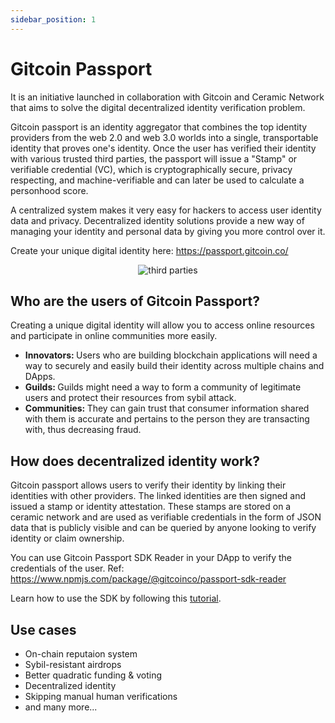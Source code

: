 ```yaml
---
sidebar_position: 1
---
```


# Gitcoin Passport

It is an initiative launched in collaboration with Gitcoin and Ceramic Network that aims to solve the digital decentralized identity verification problem.

Gitcoin passport is an identity aggregator that combines the top identity providers from the web 2.0 and web 3.0 worlds into a single, transportable identity that proves one's identity. Once the user has verified their identity with various trusted third parties, the passport will issue a "Stamp" or verifiable credential (VC), which is cryptographically secure, privacy respecting, and machine-verifiable and can later be used to calculate a personhood score.

A centralized system makes it very easy for hackers to access user identity data and privacy. Decentralized identity solutions provide a new way of managing your identity and personal data by giving you more control over it.

Create your unique digital identity here: https://passport.gitcoin.co/

<p align="center">
  <img src="/img/passport-parties.png" alt="third parties"/>
</p>

## Who are the users of Gitcoin Passport?

Creating a unique digital identity will allow you to access online resources and participate in online communities more easily.

<ul>
<li><b>Innovators: </b>Users who are building blockchain applications will need a way to securely and easily build their identity across multiple chains and DApps.</li>
<li><b>Guilds: </b>Guilds might need a way to form a community of legitimate users and protect their resources from sybil attack.</li>
<li><b>Communities: </b>They can gain trust that consumer information shared with them is accurate and pertains to the person they are transacting with, thus decreasing fraud.</li>
</ul>

## How does decentralized identity work?

Gitcoin passport allows users to verify their identity by linking their identities with other providers. The linked identities are then signed and issued a stamp or identity attestation. These stamps are stored on a ceramic network and are used as verifiable credentials in the form of JSON data that is publicly visible and can be queried by anyone looking to verify identity or claim ownership.

You can use Gitcoin Passport SDK Reader in your DApp to verify the credentials of the user. Ref: https://www.npmjs.com/package/@gitcoinco/passport-sdk-reader

Learn how to use the SDK by following this <a href='/docs/basics/how-to-use-sdk.md'>tutorial</a>.

## Use cases

<ul>
<li>On-chain reputaion system</li>
<li>Sybil-resistant airdrops</li>
<li>Better quadratic funding & voting</li>
<li>Decentralized identity</li>
<li>Skipping manual human verifications</li>
<li>and many more...</li>
</ul>
